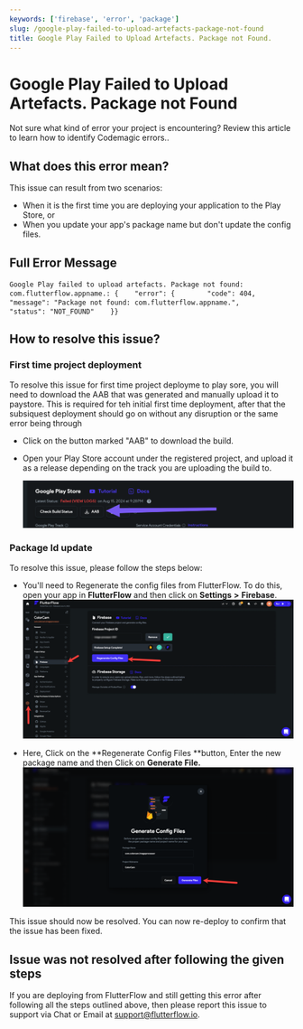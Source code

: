 ```yaml
---
keywords: ['firebase', 'error', 'package']
slug: /google-play-failed-to-upload-artefacts-package-not-found
title: Google Play Failed to Upload Artefacts. Package not Found.
---
```

# Google Play Failed to Upload Artefacts. Package not Found

Not sure what kind of error your project is encountering? Review this article to learn how to identify Codemagic errors..

## What does this error mean?

This issue can result from two scenarios: 
- When it is the first time you are deploying your application to the Play Store, or 
- When you update your app's package name but don't update the config files.

## Full Error Message

```
Google Play failed to upload artefacts. Package not found: com.flutterflow.appname.: {    "error": {        "code": 404,        "message": "Package not found: com.flutterflow.appname.",        "status": "NOT_FOUND"    }}
```

## How to resolve this issue?

### First time project deployment

To resolve this issue for first time project deployme to play sore, you will need to download the AAB that was generated and manually upload it to paystore. This is required for teh initial first time deployment, after that the subsiquest deployment should go on without any disruption or the same error being through 

- Click on the button marked "AAB" to download the build.

- Open your Play Store account under the registered project, and upload it as a release depending on the track you are uploading the build to.

    ![](../../assets/20250430121330484821.png)

### Package Id update 
To resolve this issue, please follow the steps below:

- You'll need to Regenerate the config files from FlutterFlow. To do this, open your app in **FlutterFlow** and then click on **Settings** **&gt;** **Firebase**.​
    ![](../../assets/20250430121330727549.png)

- Here, Click on the **Regenerate Config Files **button, Enter the new package name and then Click on **Generate File.**​
    ![](../../assets/20250430121331069027.png)

This issue should now be resolved. You can now re-deploy to confirm that the issue has been fixed.

## Issue was not resolved after following the given steps

If you are deploying from FlutterFlow and still getting this error after following all the steps outlined above, then please report this issue to support via Chat or Email at support@flutterflow.io.

​